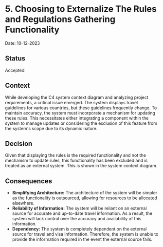 # 5. Choosing to Externalize The Rules and Regulations Gathering Functionality  

Date: 10-12-2023

## Status

Accepted

## Context

While developing the C4 system context diagram and analyzing project requirements, a critical issue emerged. The system displays travel guidelines for various countries, but these guidelines frequently change. To maintain accuracy, the system must incorporate a mechanism for updating these rules. This necessitates either integrating a component within the system to manage updates or considering the exclusion of this feature from the system's scope due to its dynamic nature.

## Decision

Given that displaying the rules is the required functionality and not the mechanism to update rules, this functionality has been excluded and is treated as an external system. This is shown in the system context diagram.


## Consequences

* **Simplifying Architecture:** The architecture of the system will be simpler as the functionality is outsourced, allowing for resources to be allocated elsewhere.
* **Reliability of Information:** The system will be reliant on an external source for accurate and up-to-date travel information. As a result, the system will lack control over the accuracy and availability of this information.
* **Dependency:** The system is completely  dependent on the external source for travel and visa information. Therefore, the system is unable to provide the information required in the event the external source fails.







